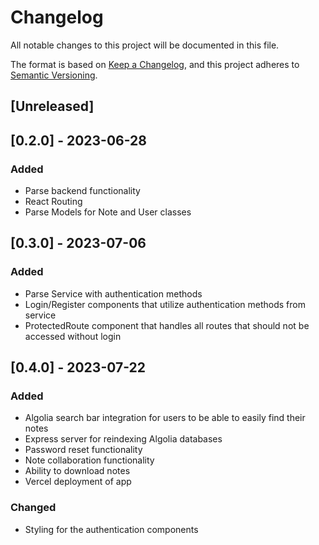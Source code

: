 # Changelog

All notable changes to this project will be documented in this file.

The format is based on [Keep a Changelog](https://keepachangelog.com/en/1.0.0/),
and this project adheres to [Semantic Versioning](https://semver.org/spec/v2.0.0.html).

## [Unreleased]

## [0.2.0] - 2023-06-28

### Added
 - Parse backend functionality
 - React Routing
 - Parse Models for Note and User classes

## [0.3.0] - 2023-07-06

### Added
 - Parse Service with authentication methods
 - Login/Register components that utilize authentication methods from service
 - ProtectedRoute component that handles all routes that should not be accessed without login

## [0.4.0] - 2023-07-22

### Added
 - Algolia search bar integration for users to be able to easily find their notes
 - Express server for reindexing Algolia databases
 - Password reset functionality
 - Note collaboration functionality
 - Ability to download notes
 - Vercel deployment of app

### Changed
 - Styling for the authentication components